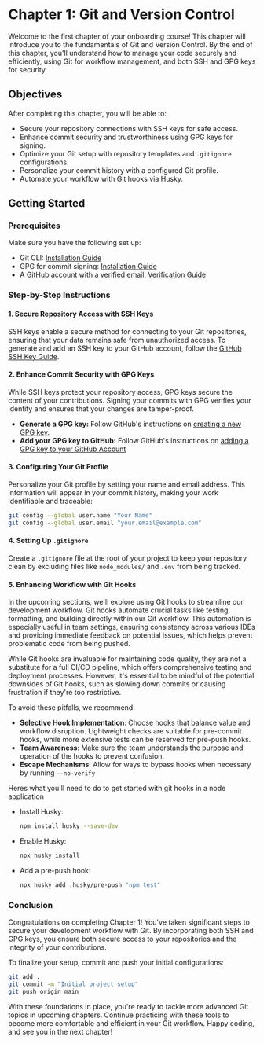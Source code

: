 # Chapter 1: Git and Version Control

Welcome to the first chapter of your onboarding course! This chapter will introduce you to the fundamentals of Git and Version Control. By the end of this chapter, you'll understand how to manage your code securely and efficiently, using Git for workflow management, and both SSH and GPG keys for security.

## Objectives

After completing this chapter, you will be able to:

- Secure your repository connections with SSH keys for safe access.
- Enhance commit security and trustworthiness using GPG keys for signing.
- Optimize your Git setup with repository templates and `.gitignore` configurations.
- Personalize your commit history with a configured Git profile.
- Automate your workflow with Git hooks via Husky.

## Getting Started

### Prerequisites

Make sure you have the following set up:

- Git CLI: [Installation Guide](https://formulae.brew.sh/formula/git#default)
- GPG for commit signing: [Installation Guide](https://formulae.brew.sh/formula/gnupg)
- A GitHub account with a verified email: [Verification Guide](https://docs.github.com/en/account-and-profile/setting-up-and-managing-your-personal-account-on-github/managing-email-preferences/verifying-your-email-address)

### Step-by-Step Instructions

#### 1. Secure Repository Access with SSH Keys

SSH keys enable a secure method for connecting to your Git repositories, ensuring that your data remains safe from unauthorized access. To generate and add an SSH key to your GitHub account, follow the [GitHub SSH Key Guide](https://docs.github.com/en/authentication/connecting-to-github-with-ssh/adding-a-new-ssh-key-to-your-github-account).

#### 2. Enhance Commit Security with GPG Keys

While SSH keys protect your repository access, GPG keys secure the content of your contributions. Signing your commits with GPG verifies your identity and ensures that your changes are tamper-proof.

- **Generate a GPG key:** Follow GitHub's instructions on [creating a new GPG key](https://docs.github.com/en/authentication/managing-commit-signature-verification/generating-a-new-gpg-key).
- **Add your GPG key to GitHub:** Follow GitHub's instructions on [adding a GPG key to your GitHub Account](https://docs.github.com/en/authentication/managing-commit-signature-verification/adding-a-gpg-key-to-your-github-account)

#### 3. Configuring Your Git Profile

Personalize your Git profile by setting your name and email address. This information will appear in your commit history, making your work identifiable and traceable:

```bash
git config --global user.name "Your Name"
git config --global user.email "your.email@example.com"
```

#### 4. Setting Up `.gitignore`

Create a `.gitignore` file at the root of your project to keep your repository clean by excluding files like `node_modules/` and `.env` from being tracked.

#### 5. Enhancing Workflow with Git Hooks

In the upcoming sections, we'll explore using Git hooks to streamline our development workflow. Git hooks automate crucial tasks like testing, formatting, and building directly within our Git workflow. This automation is especially useful in team settings, ensuring consistency across various IDEs and providing immediate feedback on potential issues, which helps prevent problematic code from being pushed.

While Git hooks are invaluable for maintaining code quality, they are not a substitute for a full CI/CD pipeline, which offers comprehensive testing and deployment processes. However, it's essential to be mindful of the potential downsides of Git hooks, such as slowing down commits or causing frustration if they're too restrictive.

To avoid these pitfalls, we recommend:

- **Selective Hook Implementation**: Choose hooks that balance value and workflow disruption. Lightweight checks are suitable for pre-commit hooks, while more extensive tests can be reserved for pre-push hooks.
- **Team Awareness**: Make sure the team understands the purpose and operation of the hooks to prevent confusion.
- **Escape Mechanisms**: Allow for ways to bypass hooks when necessary by running `--no-verify`

Heres what you'll need to do to get started with git hooks in a node application

- Install Husky:
  ```bash
  npm install husky --save-dev
  ```
- Enable Husky:
  ```bash
  npx husky install
  ```
- Add a pre-push hook:
  ```bash
  npx husky add .husky/pre-push "npm test"
  ```

### Conclusion

Congratulations on completing Chapter 1! You've taken significant steps to secure your development workflow with Git. By incorporating both SSH and GPG keys, you ensure both secure access to your repositories and the integrity of your contributions.

To finalize your setup, commit and push your initial configurations:

```bash
git add .
git commit -m "Initial project setup"
git push origin main
```

With these foundations in place, you're ready to tackle more advanced Git topics in upcoming chapters. Continue practicing with these tools to become more comfortable and efficient in your Git workflow. Happy coding, and see you in the next chapter!
